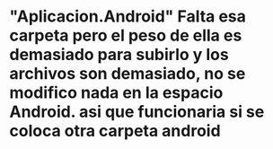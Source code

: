 # "Aplicacion.Android" Falta esa carpeta pero el peso de ella es demasiado para subirlo y los archivos son demasiado, no se modifico nada en la espacio Android. asi que funcionaria si se coloca otra carpeta android
